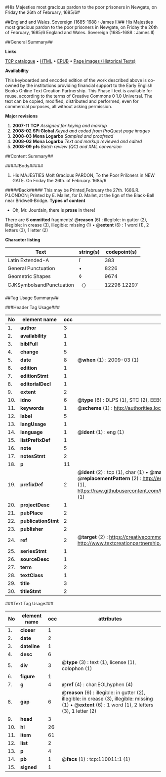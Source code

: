#His Majesties most gracious pardon to the poor prisoners in Newgate, on Friday the 26th of February, 1685/6#

##England and Wales. Sovereign (1685-1688 : James II)##
His Majesties most gracious pardon to the poor prisoners in Newgate, on Friday the 26th of February, 1685/6
England and Wales. Sovereign (1685-1688 : James II)

##General Summary##

**Links**

[TCP catalogue](http://www.ota.ox.ac.uk/tcp/)  • 
[HTML](http://tei.it.ox.ac.uk/tcp/Texts-HTML/free/A46/A46497.html)  • 
[EPUB](http://tei.it.ox.ac.uk/tcp/Texts-EPUB/free/A46/A46497.epub) • 
[Page images (Historical Texts)](https://data.historicaltexts.jisc.ac.uk/view?pubId=eebo-27153694e&pageId=eebo-27153694e-110011-1)

**Availability**

This keyboarded and encoded edition of the
	       work described above is co-owned by the institutions
	       providing financial support to the Early English Books
	       Online Text Creation Partnership. This Phase I text is
	       available for reuse, according to the terms of Creative
	       Commons 0 1.0 Universal. The text can be copied,
	       modified, distributed and performed, even for
	       commercial purposes, all without asking permission.

**Major revisions**

1. __2007-11__ __TCP__ *Assigned for keying and markup*
1. __2008-02__ __SPi Global__ *Keyed and coded from ProQuest page images*
1. __2008-03__ __Mona Logarbo__ *Sampled and proofread*
1. __2008-03__ __Mona Logarbo__ *Text and markup reviewed and edited*
1. __2008-09__ __pfs__ *Batch review (QC) and XML conversion*

##Content Summary##

#####Body#####

1.  His MAJESTIES Moſt Gracious PARDON, To the Poor Priſoners in NEW GATE. On Friday the 26th. of February. 1685/6

#####Back#####
This may be Printed,February the 27th. 1686.R. P.LONDON; Printed by E. Mallet, for D. Mallet, at the ſign of the Black-Ball near Bridwell-Bridge.
**Types of content**

  * Oh, Mr. Jourdain, there is **prose** in there!

There are 6 **ommitted** fragments! 
 @__reason__ (6) : illegible: in gutter (2), illegible: in crease (3), illegible: missing (1)  •  @__extent__ (6) : 1 word (1), 2 letters (3), 1 letter (2)

**Character listing**


|Text|string(s)|codepoint(s)|
|---|---|---|
|Latin Extended-A|ſ|383|
|General Punctuation|•|8226|
|Geometric Shapes|◊|9674|
|CJKSymbolsandPunctuation|〈〉|12296 12297|

##Tag Usage Summary##

###Header Tag Usage###

|No|element name|occ|attributes|
|---|---|---|---|
|1.|__author__|3||
|2.|__availability__|1||
|3.|__biblFull__|1||
|4.|__change__|5||
|5.|__date__|8| @__when__ (1) : 2009-03 (1)|
|6.|__edition__|1||
|7.|__editionStmt__|1||
|8.|__editorialDecl__|1||
|9.|__extent__|2||
|10.|__idno__|6| @__type__ (6) : DLPS (1), STC (2), EEBO-CITATION (1), OCLC (1), VID (1)|
|11.|__keywords__|1| @__scheme__ (1) : http://authorities.loc.gov/ (1)|
|12.|__label__|5||
|13.|__langUsage__|1||
|14.|__language__|1| @__ident__ (1) : eng (1)|
|15.|__listPrefixDef__|1||
|16.|__note__|5||
|17.|__notesStmt__|2||
|18.|__p__|11||
|19.|__prefixDef__|2| @__ident__ (2) : tcp (1), char (1)  •  @__matchPattern__ (2) : ([0-9\-]+):([0-9IVX]+) (1), (.+) (1)  •  @__replacementPattern__ (2) : http://eebo.chadwyck.com/downloadtiff?vid=$1&page=$2 (1), https://raw.githubusercontent.com/textcreationpartnership/Texts/master/tcpchars.xml#$1 (1)|
|20.|__projectDesc__|1||
|21.|__pubPlace__|2||
|22.|__publicationStmt__|2||
|23.|__publisher__|2||
|24.|__ref__|2| @__target__ (2) : https://creativecommons.org/publicdomain/zero/1.0/ (1), http://www.textcreationpartnership.org/docs/. (1)|
|25.|__seriesStmt__|1||
|26.|__sourceDesc__|1||
|27.|__term__|2||
|28.|__textClass__|1||
|29.|__title__|3||
|30.|__titleStmt__|2||


###Text Tag Usage###

|No|element name|occ|attributes|
|---|---|---|---|
|1.|__closer__|1||
|2.|__date__|2||
|3.|__dateline__|1||
|4.|__desc__|6||
|5.|__div__|3| @__type__ (3) : text (1), license (1), colophon (1)|
|6.|__figure__|1||
|7.|__g__|4| @__ref__ (4) : char:EOLhyphen (4)|
|8.|__gap__|6| @__reason__ (6) : illegible: in gutter (2), illegible: in crease (3), illegible: missing (1)  •  @__extent__ (6) : 1 word (1), 2 letters (3), 1 letter (2)|
|9.|__head__|3||
|10.|__hi__|26||
|11.|__item__|61||
|12.|__list__|2||
|13.|__p__|4||
|14.|__pb__|1| @__facs__ (1) : tcp:110011:1 (1)|
|15.|__signed__|1||
